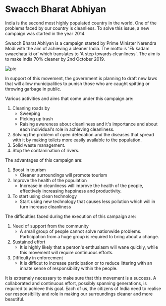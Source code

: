 # Swacch Bharat Abhiyan

India is the second most highly populated country in the world. One of the problems faced by our country is cleanliess.
To solve this issue, a new campaign was started in the year 2014.

Swacch Bharat Abhiyan is a campaign started by Prime Minister Narendra Modi with the aim of achieving a cleaner India.
The motto is 'Ek kadam swacchata ki or' which translates to 'A step towards cleanliness'.
The aim is to make India 70% cleaner by 2nd October 2019.

![pic](https://www.thehindu.com/migration_catalog/article10440836.ece/alternates/FREE_660/Modi_2174086f)

In support of this movement, the government is planning to draft new laws that will allow municipalities to punish those who are caught spitting or throwing garbage in public.

Various activities and aims that come under this campaign are:

1. Cleaning roads by
   * Sweeping
   * Picking up trash
   * Raising awareness about cleanliness and it's importance and about each individual's role in achieving cleanliness.
2. Solving the problem of open defecation and the diseases that spread with it by making toilets more easily available to the population.
3. Solid waste management.  
4. Stop the contamination of rivers.

The advantages of this campaign are:

1. Boost in tourism
   * Cleaner surroundings will promote tourism
2. Improve the health of the population
   * Increase in cleanliness will improve the health of the people, effectively increasing happiness and productivity.
3. To start using clean technology
   * Start using new technology that causes less pollution which will in turn increase cleanliness 

The difficulties faced during the execution of this campaign are:

1. Need of support from the community
   * A small group of people cannot solve nationwide problems. Participation from a huge group is required to bring about a change.
2. Sustained effort
   * It is highly likely that a person's enthusiasm will wane quickly, while this movement will require continuous efforts.
3. Difficulty in enforcement
   * It is difficut to increase participation or to reduce littering with an innate sense of responsibility within the people.
   
It is extremely necessary to make sure that this movement is a success. A collaborated and continuous effort, possibly spanning generations, is required to achieve this goal. Each of us, the citizens of India need to realise our responsibility and role in making our surroundings cleaner and more beautiful.
